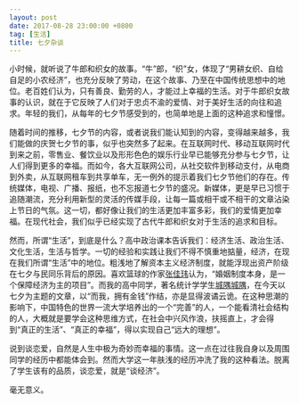 ```yaml
---
layout: post
date: 2017-08-28 23:00:00 +0800
tag: [生活]
title: 七夕杂谈
---
```


小时候，就听说了牛郎和织女的故事。“牛”郎，“织”女，体现了“男耕女织、自给自足的小农经济”，也充分反映了劳动，在这个故事、乃至在中国传统思想中的地位。老百姓们认为，只有善良、勤劳的人，才能过上幸福的生活。对于牛郎织女故事的认识，就在于它反映了人们对于忠贞不渝的爱情、对于美好生活的向往和追求。年轻的我们，从每年的七夕节感受到的，也简单地是上面的这种追求和憧憬。

随着时间的推移，七夕节的内容，或者说我们能认知到的内容，变得越来越多，我们能做的庆贺七夕节的事，似乎也突然多了起来。在互联网时代、移动互联网时代到来之前，零售业、餐饮业以及形形色色的娱乐行业早已能够充分参与七夕节，让人们得到更多的幸福。而如今，各大互联网公司，从社交软件到移动支付，从电商到外卖，从互联网租车到共享单车，无一例外的提示着我们七夕节他们的存在。传统媒体，电视、广播、报纸，也不忘报道七夕节的盛况。新媒体，更是早已习惯于追随潮流，充分利用新型的灵活的传媒手段，让每一篇或相干或不相干的文章沾染上节日的气氛。这一切，都好像让我们的生活更加丰富多彩，我们的爱情更加幸福。在现代社会，我们似乎已经实现了古代牛郎和织女对于生活的追求和目标。

然而，所谓“生活”，到底是什么？高中政治课本告诉我们：经济生活、政治生活、文化生活，生活与哲学。一切的经验和实践让我们不得不慎重地掂量，经济，在现在我们所谓“生活”中的地位。粗浅地了解资本主义经济制度，就能浮现出资产阶级在七夕与民同乐背后的原因。喜欢篮球的作家[张佳玮](https://baike.baidu.com/item/%E5%BC%A0%E4%BD%B3%E7%8E%AE/122027)认为，“婚姻制度本身，是一个保障经济为主的项目”。而我的高中同学，著名统计学学生[城隅城隅](http://weixin.sogou.com/weixin?type=1&s_from=input&query=%E5%9F%8E%E9%9A%85%E5%9F%8E%E9%9A%85&ie=utf8&_sug_=n&_sug_type_=)，在今天以七夕为主题的文章，以“而我，拥有金钱”作结，亦是显得波谲云诡。在这种思潮的影响下，中国特色的世界一流大学培养出的一个“完善”的人，一个能看清社会结构的人，大概就是要学会这种思维方式，在社会中兴风作浪，扶摇直上，才会得到“真正的生活”、“真正的幸福”，得以实现自己“远大的理想”。

说到谈恋爱，自然是人生中极为奇妙而幸福的事情。这一点在过往我自身以及周围同学的经历中都能体会到。然而大学这一年肤浅的经历冲洗了我的这种看法。脱离了学生该有的品质，谈恋爱，就是“谈经济”。

毫无意义。
